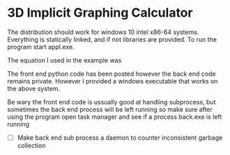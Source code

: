 # 3D Implicit Graphing Calculator

The distribution should work for windows 10 intel x86-64 systems. Everything is statically linked, and if not libraries are provided. To run the program start appl.exe.

The equation I used in the example was

The front end python code has been posted however the back end code remains private. However I provided a windows executable that works on the above system.

Be wary the front end code is ussually good at handling subprocess, but sometimes the back end process will be left running so make sure after using the program open task manager and see if a process back.exe is left running
- [ ] Make back end sub process a daemon to counter inconsistent garbage collection
